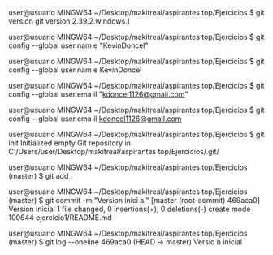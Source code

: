 user@usuario MINGW64 ~/Desktop/makitreal/aspirantes top/Ejercicios
$ git version
git version 2.39.2.windows.1

user@usuario MINGW64 ~/Desktop/makitreal/aspirantes top/Ejercicios
$ git config --global user.nam
e "KevinDoncel"

user@usuario MINGW64 ~/Desktop/makitreal/aspirantes top/Ejercicios
$ git config --global user.nam
e
KevinDoncel

user@usuario MINGW64 ~/Desktop/makitreal/aspirantes top/Ejercicios
$ git config --global user.ema
il "kdoncel1126@gmail.com"

user@usuario MINGW64 ~/Desktop/makitreal/aspirantes top/Ejercicios
$ git config --global user.ema
il
kdoncel1126@gmail.com

user@usuario MINGW64 ~/Desktop/makitreal/aspirantes top/Ejercicios
$ git init
Initialized empty Git repository in C:/Users/user/Desktop/makitreal/aspirantes top/Ejercicios/.git/

user@usuario MINGW64 ~/Desktop/makitreal/aspirantes top/Ejercicios (master)
$ git add .

user@usuario MINGW64 ~/Desktop/makitreal/aspirantes top/Ejercicios (master)
$ git commit -m "Version inici
al"
[master (root-commit) 469aca0]
Version inicial
1 file changed, 0 insertions(+), 0 deletions(-)
create mode 100644 ejercicio1/README.md

user@usuario MINGW64 ~/Desktop/makitreal/aspirantes top/Ejercicios (master)
$ git log --oneline
469aca0 (HEAD -> master) Versio
n inicial
